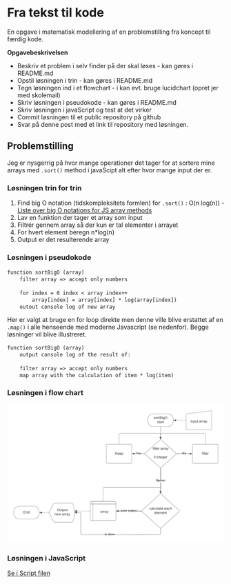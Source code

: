 # Fra tekst til kode
En opgave i matematisk modellering af en problemstilling fra koncept til færdig kode. 

**Opgavebeskrivelsen**
* Beskriv et problem i selv finder på der skal løses - kan gøres i README.md	
* Opstil løsningen i trin - kan gøres i README.md	
* Tegn løsningen ind i et flowchart - i kan evt. bruge lucidchart (opret jer med skolemail)	
* Skriv løsningen i pseudokode - kan gøres i README.md	
* Skriv løsningen i javaScript og test at det virker	
* Commit løsningen til et public repository på github 	
* Svar på denne post med et link til repository med løsningen. 

## Problemstilling
Jeg er nysgerrig på hvor mange operationer det tager for at sortere mine arrays med `.sort()` method i javaScipt alt efter hvor mange input der er.

### Løsningen trin for trin
1. Find big O notation (tidskompleksitets formlen) for `.sort()` : O(n log(n)) - [Liste over big O notations for JS array methods](https://dev.to/lukocastillo/time-complexity-big-0-for-javascript-array-methods-and-examples-mlg)
2. Lav en funktion der tager et array som input
3. Filtrér gennem array så der kun er tal elementer i arrayet
4. For hvert element beregn n*log(n) 
5. Output er det resulterende array

### Løsningen i pseudokode
```
function sortBigO (array)
    filter array => accept only numbers

    for index = 0 index < array index++
        array[index] = array[index] * log(array[index])
    outout console log of new array
```

Her er valgt at bruge en for loop direkte men denne ville blive erstattet af en `.map()` i alle henseende med moderne Javascript (se nedenfor). Begge løsninger vil blive illustreret. 

```
function sortBigO (array)
    output console log of the result of:

    filter array => accept only numbers
    map array with the calculation of item * log(item)

```

### Løsningen i flow chart
![flowchart over løsning](flowchart.png)

### Løsningen i JavaScript
[Se i Script filen](script.js)